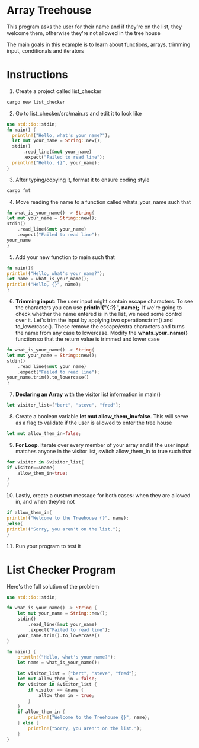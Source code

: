 # Array Treehouse

This program asks the user for their name and if they're on the list, they welcome them, otherwise they're not allowed in the tree house

The main goals in this example is to learn about functions, arrays, trimming input, conditionals and iterators

# Instructions

1. Create a project called list_checker
```bash
cargo new list_checker
```

2. Go to list_checker/src/main.rs and edit it to look like

```rust
use std::io::stdin;
fn main() {
  println!("Hello, what's your name?");
  let mut your_name = String::new();
  stdin()
      .read_line(&mut your_name)
      .expect("Failed to read line");
  println!("Hello, {}", your_name);
}
```

3. After typing/copying it, format it to ensure coding style 

```bash
cargo fmt
```

4. Move reading the name to a function called whats_your_name such that

```rust
fn what_is_your_name() -> String{
let mut your_name = String::new();
stdin()
	.read_line(&mut your_name)
	.expect("Failed to read line");
your_name
}
```

5. Add your new function to main such that

```rust
fn main(){
println!("Hello, what's your name?");
let name = what_is_your_name();
println!("Hello, {}", name);
}
```

6. __Trimming input__: The user input might contain escape characters. To see the characters you can use __println!("{:?}", name);__. If we're going to check whether the name entered is in the list, we need some control over it. Let's trim the input by applying two operations:trim() and to_lowercase(). These remove the escape/extra characters and turns the name from any case to lowercase. Modify the __whats_your_name()__ function so that the return value is trimmed and lower case

```rust
fn what_is_your_name() -> String{
let mut your_name = String::new();
stdin()
	.read_line(&mut your_name)
	.expect("Failed to read line");
your_name.trim().to_lowercase()
}
```

7. __Declaring an Array__ with the visitor list information in main()

```rust
let visitor_list=["bert", "steve", "fred"];
```

8. Create a boolean variable __let mut allow_them_in=false__. This will serve as a flag to validate if the user is allowed to enter the tree house

```rust
let mut allow_them_in=false;
```

9. __For Loop__. Iterate over every member of your array and if the user input matches anyone in the visitor list, switch allow_them_in to true such that

```rust
for visitor in &visitor_list{
if visitor==&name{
	allow_them_in=true;
}
}
```

10. Lastly, create a custom message for both cases: when they are allowed in, and when they're not

```rust
if allow_them_in{
println!("Welcome to the Treehouse {}", name);
}else{
println!("Sorry, you aren't on the list.");
}
```

11. Run your program to test it



# List Checker Program

Here's the full solution of the problem

```rust
use std::io::stdin;

fn what_is_your_name() -> String {
    let mut your_name = String::new();
    stdin()
        .read_line(&mut your_name)
        .expect("Failed to read line");
    your_name.trim().to_lowercase()
}

fn main() {
    println!("Hello, what's your name?");
    let name = what_is_your_name();

    let visitor_list = ["bert", "steve", "fred"];
    let mut allow_them_in = false;
    for visitor in &visitor_list {
        if visitor == &name {
            allow_them_in = true;
        }
    }
    if allow_them_in {
        println!("Welcome to the Treehouse {}", name);
    } else {
        println!("Sorry, you aren't on the list.");
    }
}
```


